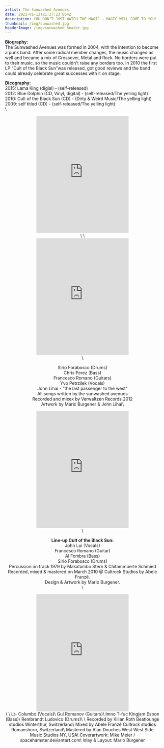 ```yaml
---
artist: The Sunwashed Avenues
date: 2021-01-13T21:37:23.864Z
description: YOU DON’T JUST WATCH THE MAGIC – MAGIC WILL COME TO YOU!
thumbnail: /img/sunwashed.jpg
headerImage: /img/sunwashed_header.jpg
---
```

**Biography:**\
The Sunwashed Avenues was formed in 2004, with the intention to become a punk band. After some radical member changes, the music changed as well and became a mix of Crossover, Metal and Rock. No borders were put to their music, so the music couldn't raise any borders too. In 2010 the first LP “Cult of the Black Sun”was released, got good reviews and the band could already celebrate great successes with it on stage.

**Dicography:**\
2015: Lama King (digial) - (self-released)\
2012: Blue Dolphin (CD, Vinyl, digital) - (self-released/The yelling light)\
2010: Cult of the Black Sun (CD) - (Dirty & Weird Music/The yelling light)\
2009: self titled (CD) - (self-released/The yelling light)\
\

<center><iframe src="https://open.spotify.com/embed/album/1vNhkwIeWI2tRqDNPuJ8DS" width="300" height="380" frameborder="0" allowtransparency="true" allow="encrypted-media"></iframe><center>\
\
<center><iframe src="https://open.spotify.com/embed/album/0Fn4ZFFj2kgzKEvZKG29qQ" width="300" height="380" frameborder="0" allowtransparency="true" allow="encrypted-media"></iframe><center>\

Sirio Forabosco (Drums)\
Chris Perez (Bass)\
Francesco Romano (Guitars)\
Yvo Petrzilek (Vocals)\
John Lihai - "the last passenger to the west"\
All songs written by the sunwashed avenues\
Recorded and mixex by Verwaltzen Records 2012\
Artwork by Mario Burgener & John Lihai\

<center><iframe src="https://open.spotify.com/embed/album/4IW0PWI7B8eAheKkvW0qQU" width="300" height="380" frameborder="0" allowtransparency="true" allow="encrypted-media"></iframe><center>\

**Line-up Cult of the Black Sun:**\
John Lui (Vocals)\
Francesco Romano (Guitar)\
Al Fombra (Bass)\
Sirio Forabosco (Drums)\
Percussion on track 1979 by Makatumbo Stern & Chitammuerte Schmied
\
Recorded, mixed & mastered on March 2010 @ Cultrock Studios by Abele Franzé.\
Design & Artwork by Mario Burgener.\
\

<center><iframe src="https://open.spotify.com/embed/album/3AD6ongmO3BoI7sruBkSnn" width="300" height="380" frameborder="0" allowtransparency="true" allow="encrypted-media"></iframe><center>\
\
Lt- Columbo (Vocals)\
Gul Romanov (Guitars)\
Imno T-fuc Kingjam Esbon (Bass)\
Rembrandt Ludovico (Drums)\
\
Recorded by Kilian Roth Beatlounge studios Winterthur, Switzerland\
Mixed by Abele Franzé Cultrock studios Romanshorn, Switzerland\
Mastered by Alan Douches West West Side Music Studios NY, USA\
Coverartwork: Mike Meier / spacehamster.deviantart.com\
Inlay & Layout: Mario Burgener